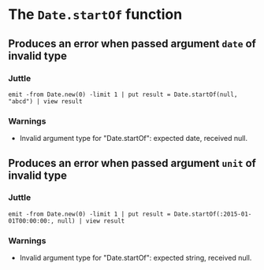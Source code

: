 The `Date.startOf` function
===========================

Produces an error when passed argument `date` of invalid type
-------------------------------------------------------------

### Juttle

    emit -from Date.new(0) -limit 1 | put result = Date.startOf(null, "abcd") | view result

### Warnings

  * Invalid argument type for "Date.startOf": expected date, received null.


Produces an error when passed argument `unit` of invalid type
-------------------------------------------------------------

### Juttle

    emit -from Date.new(0) -limit 1 | put result = Date.startOf(:2015-01-01T00:00:00:, null) | view result

### Warnings

  * Invalid argument type for "Date.startOf": expected string, received null.
